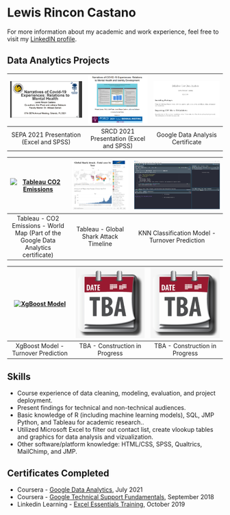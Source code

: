 # Lewis Rincon Castano

For more information about my academic and work experience, feel free to visit my [LinkedIN profile](https://www.linkedin.com/in/lrincas/).


## Data Analytics Projects

| [![SEPA 2021](https://raw.githubusercontent.com/lericas/portfolio/main/images/SEPA%202021.PNG?token=APFL442CSPMA3U4O32JCCK3BE7TXI)](https://github.com/lericas/portfolio/blob/main/pdf_files/SEPA%202021%20Presentation.pdf)  | [![SRCD 2021](https://raw.githubusercontent.com/lericas/portfolio/main/images/SRCD%202021.PNG?token=APFL44ZXS7H3UGO2HRHIFNTBE77R4)](https://github.com/lericas/portfolio/blob/main/pdf_files/SRCD%202021%20Presentation.pdf) | [![BellaBeat Data Analysis](https://raw.githubusercontent.com/lericas/portfolio/main/images/Bellabeat.PNG?token=APFL443W6IWL73T46GD56KDBFAET4)](https://www.credly.com/badges/dc11871a-c1e2-4889-8cf8-bfe822634bc4/linked_in_profile) |
|:---:|:---:|:---:|
| SEPA 2021 Presentation (Excel and SPSS) | SRCD 2021 Presentation (Excel and SPSS) | Google Data Analysis Certificate |  

| [![Tableau CO2 Emissions](https://user-images.githubusercontent.com/63618675/136846723-3853be04-699e-437b-9682-ff77de0b7087.PNG)](https://public.tableau.com/views/CO2Emissions-WorldMap/Sheet1?:language=en-US&:display_count=n&:origin=viz_share_link)  | [![Tableau Global Shark Attack](https://raw.githubusercontent.com/lericas/portfolio/main/images/GSA%20dashboard%20picture.png)](https://public.tableau.com/app/profile/lewis.rincon.castano/viz/GSArecords/GSA-Year) | [![KNN](https://raw.githubusercontent.com/lericas/portfolio/main/images/KNN_model_v4.png)](https://github.com/lericas/portfolio/blob/main/pdf_files/KNN_model_v4.pdf) |
|:---:|:---:|:---:|
| Tableau - CO2 Emissions - World Map (Part of the Google Data Analytics certificate) | Tableau - Global Shark Attack Timeline | KNN Classification Model - Turnover Prediction |

| [![XgBoost Model](https://user-images.githubusercontent.com/63618675/136846723-3853be04-699e-437b-9682-ff77de0b7087.PNG)](https://public.tableau.com/views/CO2Emissions-WorldMap/Sheet1?:language=en-US&:display_count=n&:origin=viz_share_link)  | ![TBA](https://raw.githubusercontent.com/lericas/portfolio/main/images/tba.png) | ![TBA](https://raw.githubusercontent.com/lericas/portfolio/main/images/tba.png) |
|:---:|:---:|:---:|
| XgBoost Model - Turnover Prediction | TBA - Construction in Progress | TBA - Construction in Progress |

## Skills
* Course experience of data cleaning, modeling, evaluation, and project deployment.
* Present findings for technical and non-technical audiences.
* Basic knowledge of R (including machine learning models), SQL, JMP Python, and Tableau for academic research..
* Utilized Microsoft Excel to filter out contact list, create vlookup tables and graphics for data analysis and vizualization.
* Other software/platform knowledge: HTML/CSS, SPSS, Qualtrics, MailChimp, and JMP.


## Certificates Completed

* Coursera - [Google Data Analytics](https://www.credly.com/badges/20dd9392-bf2c-47f0-bf27-a92d262c0e96?source=linked_in_profile), July 2021
* Coursera - [Google Technical Support Fundamentals](https://www.coursera.org/account/accomplishments/verify/B4C8QHZTCVGZ), September 2018
* Linkedin Learning - [Excel Essentials Training](https://github.com/lericas/portfolio/blob/main/pdf_files/Excel%20Essential%20Training%20Office%20365.pdf), October 2019


